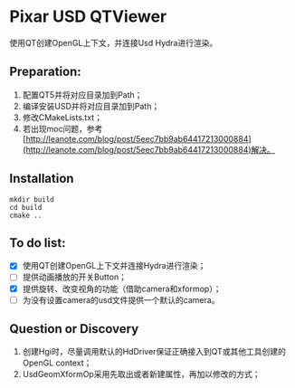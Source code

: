# Pixar USD QTViewer

使用QT创建OpenGL上下文，并连接Usd Hydra进行渲染。

## Preparation:

1. 配置QT5并将对应目录加到Path；
2. 编译安装USD并将对应目录加到Path；
3. 修改CMakeLists.txt；
4. 若出现moc问题，参考[http://leanote.com/blog/post/5eec7bb9ab64417213000884](http://leanote.com/blog/post/5eec7bb9ab64417213000884)解决。

## Installation

```
mkdir build
cd build
cmake ..
```

## To do list:

* [X] 使用QT创建OpenGL上下文并连接Hydra进行渲染；
* [ ] 提供动画播放的开关Button；
* [X] 提供旋转、改变视角的功能（借助camera和xformop）；
* [ ] 为没有设置camera的usd文件提供一个默认的camera。

## Question or Discovery

1. 创建Hgi时，尽量调用默认的HdDriver保证正确接入到QT或其他工具创建的OpenGL context；
2. UsdGeomXformOp采用先取出或者新建属性，再加以修改的方式；
